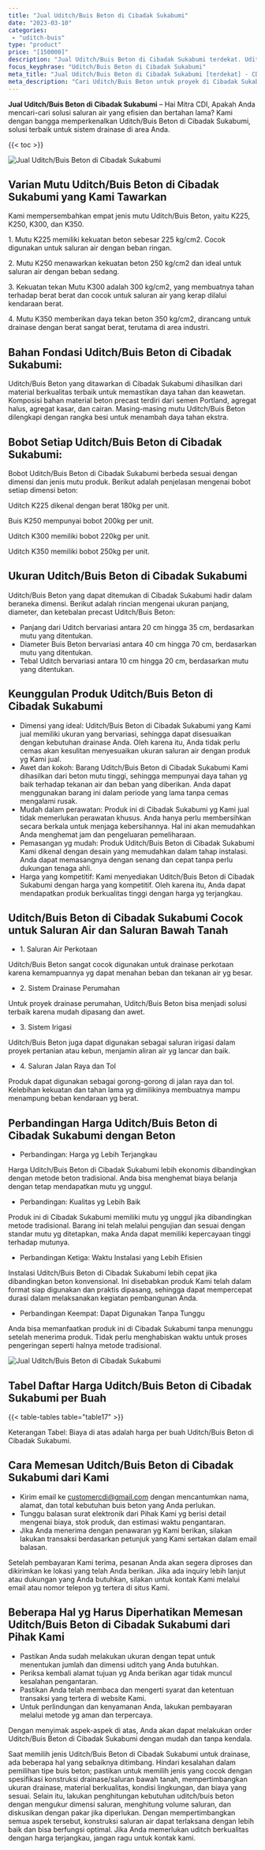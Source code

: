 ```yaml
---
title: "Jual Uditch/Buis Beton di Cibadak Sukabumi"
date: "2023-03-10"
categories:
 - "uditch-buis"
type: "product"
price: "[150000]"
description: "Jual Uditch/Buis Beton di Cibadak Sukabumi terdekat. Uditch/Buis Beton ini umumnya diaplikasaikan dalam proyek konstruksi sebagai saluran pembuangan yang kuat dan awet. Hubungi kami untuk keterangan lebih lanjut."
focus_keyphrase: "Uditch/Buis Beton di Cibadak Sukabumi"
meta_title: "Jual Uditch/Buis Beton di Cibadak Sukabumi [terdekat] - CDI"
meta_description: "Cari Uditch/Buis Beton untuk proyek di Cibadak Sukabumi? Kami menawarkan Uditch/Buis Beton berkualitas untuk infrastruktur drainase. Segera dapatkan penawaran termurah sekarang."
---
```


**Jual Uditch/Buis Beton di Cibadak Sukabumi** – Hai Mitra CDI, Apakah Anda mencari-cari solusi saluran air yang efisien dan bertahan lama? Kami dengan bangga memperkenalkan Uditch/Buis Beton di Cibadak Sukabumi, solusi terbaik untuk sistem drainase di area Anda.

{{< toc >}}

![Jual Uditch/Buis Beton di Cibadak Sukabumi](/images/uditch-buis/uditch-beton-25.jpg)

## Varian Mutu Uditch/Buis Beton di Cibadak Sukabumi yang Kami Tawarkan

Kami mempersembahkan empat jenis mutu Uditch/Buis Beton, yaitu K225, K250, K300, dan K350.

1\. Mutu K225 memiliki kekuatan beton sebesar 225 kg/cm2. Cocok digunakan untuk saluran air dengan beban ringan.

2\. Mutu K250 menawarkan kekuatan beton 250 kg/cm2 dan ideal untuk saluran air dengan beban sedang.

3\. Kekuatan tekan Mutu K300 adalah 300 kg/cm2, yang membuatnya tahan terhadap berat berat dan cocok untuk saluran air yang kerap dilalui kendaraan berat.

4\. Mutu K350 memberikan daya tekan beton 350 kg/cm2, dirancang untuk drainase dengan berat sangat berat, terutama di area industri.

## Bahan Fondasi Uditch/Buis Beton di Cibadak Sukabumi:

Uditch/Buis Beton yang ditawarkan di Cibadak Sukabumi dihasilkan dari material berkualitas terbaik untuk memastikan daya tahan dan keawetan. Komposisi bahan material beton precast terdiri dari semen Portland, agregat halus, agregat kasar, dan cairan. Masing-masing mutu Uditch/Buis Beton dilengkapi dengan rangka besi untuk menambah daya tahan ekstra.

## Bobot Setiap Uditch/Buis Beton di Cibadak Sukabumi:

Bobot Uditch/Buis Beton di Cibadak Sukabumi berbeda sesuai dengan dimensi dan jenis mutu produk. Berikut adalah penjelasan mengenai bobot setiap dimensi beton:

Uditch K225 dikenal dengan berat 180kg per unit.

Buis K250 mempunyai bobot 200kg per unit.

Uditch K300 memiliki bobot 220kg per unit.

Uditch K350 memiliki bobot 250kg per unit.

## Ukuran Uditch/Buis Beton di Cibadak Sukabumi

Uditch/Buis Beton yang dapat ditemukan di Cibadak Sukabumi hadir dalam beraneka dimensi. Berikut adalah rincian mengenai ukuran panjang, diameter, dan ketebalan precast Uditch/Buis Beton:

*   Panjang dari Uditch bervariasi antara 20 cm hingga 35 cm, berdasarkan mutu yang ditentukan.
*   Diameter Buis Beton bervariasi antara 40 cm hingga 70 cm, berdasarkan mutu yang ditentukan.
*   Tebal Uditch bervariasi antara 10 cm hingga 20 cm, berdasarkan mutu yang ditentukan.

## Keunggulan Produk Uditch/Buis Beton di Cibadak Sukabumi

*   Dimensi yang ideal: Uditch/Buis Beton di Cibadak Sukabumi yang Kami jual memiliki ukuran yang bervariasi, sehingga dapat disesuaikan dengan kebutuhan drainase Anda. Oleh karena itu, Anda tidak perlu cemas akan kesulitan menyesuaikan ukuran saluran air dengan produk yg Kami jual.
*   Awet dan kokoh: Barang Uditch/Buis Beton di Cibadak Sukabumi Kami dihasilkan dari beton mutu tinggi, sehingga mempunyai daya tahan yg baik terhadap tekanan air dan beban yang diberikan. Anda dapat menggunakan barang ini dalam periode yang lama tanpa cemas mengalami rusak.
*   Mudah dalam perawatan: Produk ini di Cibadak Sukabumi yg Kami jual tidak memerlukan perawatan khusus. Anda hanya perlu membersihkan secara berkala untuk menjaga kebersihannya. Hal ini akan memudahkan Anda menghemat jam dan pengeluaran pemeliharaan.
*   Pemasangan yg mudah: Produk Uditch/Buis Beton di Cibadak Sukabumi Kami dikenal dengan desain yang memudahkan dalam tahap instalasi. Anda dapat memasangnya dengan senang dan cepat tanpa perlu dukungan tenaga ahli.
*   Harga yang kompetitif: Kami menyediakan Uditch/Buis Beton di Cibadak Sukabumi dengan harga yang kompetitif. Oleh karena itu, Anda dapat mendapatkan produk berkualitas tinggi dengan harga yg terjangkau.

## Uditch/Buis Beton di Cibadak Sukabumi Cocok untuk Saluran Air dan Saluran Bawah Tanah

*   1\. Saluran Air Perkotaan

Uditch/Buis Beton sangat cocok digunakan untuk drainase perkotaan karena kemampuannya yg dapat menahan beban dan tekanan air yg besar.
*   2\. Sistem Drainase Perumahan

Untuk proyek drainase perumahan, Uditch/Buis Beton bisa menjadi solusi terbaik karena mudah dipasang dan awet.
*   3\. Sistem Irigasi

Uditch/Buis Beton juga dapat digunakan sebagai saluran irigasi dalam proyek pertanian atau kebun, menjamin aliran air yg lancar dan baik.
*   4\. Saluran Jalan Raya dan Tol

Produk dapat digunakan sebagai gorong-gorong di jalan raya dan tol. Kelebihan kekuatan dan tahan lama yg dimilikinya membuatnya mampu menampung beban kendaraan yg berat.

## Perbandingan Harga Uditch/Buis Beton di Cibadak Sukabumi dengan Beton

*   Perbandingan: Harga yg Lebih Terjangkau

Harga Uditch/Buis Beton di Cibadak Sukabumi lebih ekonomis dibandingkan dengan metode beton tradisional. Anda bisa menghemat biaya belanja dengan tetap mendapatkan mutu yg unggul.
*   Perbandingan: Kualitas yg Lebih Baik

Produk ini di Cibadak Sukabumi memiliki mutu yg unggul jika dibandingkan metode tradisional. Barang ini telah melalui pengujian dan sesuai dengan standar mutu yg ditetapkan, maka Anda dapat memiliki kepercayaan tinggi terhadap mutunya.
*   Perbandingan Ketiga: Waktu Instalasi yang Lebih Efisien

Instalasi Uditch/Buis Beton di Cibadak Sukabumi lebih cepat jika dibandingkan beton konvensional. Ini disebabkan produk Kami telah dalam format siap digunakan dan praktis dipasang, sehingga dapat mempercepat durasi dalam melaksanakan kegiatan pembangunan Anda.
*   Perbandingan Keempat: Dapat Digunakan Tanpa Tunggu

Anda bisa memanfaatkan produk ini di Cibadak Sukabumi tanpa menunggu setelah menerima produk. Tidak perlu menghabiskan waktu untuk proses pengeringan seperti halnya metode tradisional.

![Jual Uditch/Buis Beton di Cibadak Sukabumi](/images/uditch-buis/buis-beton-20.jpg)

## Tabel Daftar Harga Uditch/Buis Beton di Cibadak Sukabumi per Buah

{{< table-tables table="table17" >}}

Keterangan Tabel: Biaya di atas adalah harga per buah Uditch/Buis Beton di Cibadak Sukabumi.

## Cara Memesan Uditch/Buis Beton di Cibadak Sukabumi dari Kami

*   Kirim email ke customercdi@gmail.com dengan mencantumkan nama, alamat, dan total kebutuhan buis beton yang Anda perlukan.
*   Tunggu balasan surat elektronik dari Pihak Kami yg berisi detail mengenai biaya, stok produk, dan estimasi waktu pengantaran.
*   Jika Anda menerima dengan penawaran yg Kami berikan, silakan lakukan transaksi berdasarkan petunjuk yang Kami sertakan dalam email balasan.

Setelah pembayaran Kami terima, pesanan Anda akan segera diproses dan dikirimkan ke lokasi yang telah Anda berikan. Jika ada inquiry lebih lanjut atau dukungan yang Anda butuhkan, silakan untuk kontak Kami melalui email atau nomor telepon yg tertera di situs Kami.

## Beberapa Hal yg Harus Diperhatikan Memesan Uditch/Buis Beton di Cibadak Sukabumi dari Pihak Kami

*   Pastikan Anda sudah melakukan ukuran dengan tepat untuk menentukan jumlah dan dimensi uditch yang Anda butuhkan.
*   Periksa kembali alamat tujuan yg Anda berikan agar tidak muncul kesalahan pengantaran.
*   Pastikan Anda telah membaca dan mengerti syarat dan ketentuan transaksi yang tertera di website Kami.
*   Untuk perlindungan dan kenyamanan Anda, lakukan pembayaran melalui metode yg aman dan terpercaya.

Dengan menyimak aspek-aspek di atas, Anda akan dapat melakukan order Uditch/Buis Beton di Cibadak Sukabumi dengan mudah dan tanpa kendala.

Saat memilih jenis Uditch/Buis Beton di Cibadak Sukabumi untuk drainase, ada beberapa hal yang sebaiknya ditimbang. Hindari kesalahan dalam pemilihan tipe buis beton; pastikan untuk memilih jenis yang cocok dengan spesifikasi konstruksi drainase/saluran bawah tanah, mempertimbangkan ukuran drainase, material berkualitas, kondisi lingkungan, dan biaya yang sesuai. Selain itu, lakukan penghitungan kebutuhan uditch/buis beton dengan mengukur dimensi saluran, menghitung volume saluran, dan diskusikan dengan pakar jika diperlukan. Dengan mempertimbangkan semua aspek tersebut, konstruksi saluran air dapat terlaksana dengan lebih baik dan bisa berfungsi optimal. Jika Anda memerlukan uditch berkualitas dengan harga terjangkau, jangan ragu untuk kontak kami.